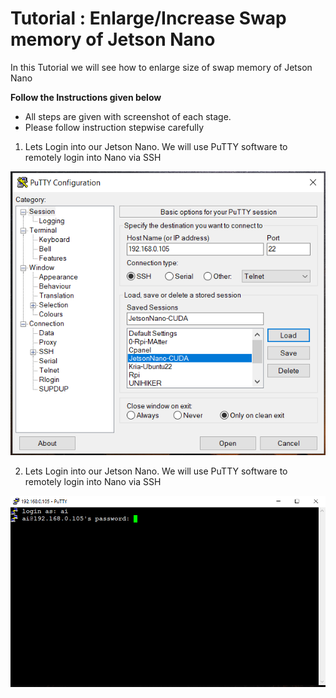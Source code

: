 # Tutorial : Enlarge/Increase Swap memory of Jetson Nano
  
In this Tutorial we will see how to enlarge size of swap memory of Jetson Nano  
  
**Follow the Instructions given below**
- All steps are given with screenshot of each stage.
- Please follow instruction stepwise carefully   
  
1. Lets Login into our Jetson Nano. We will use PuTTY software to remotely login into Nano via SSH  
  
<img src="/Enlarge-Swap/screenshots/swap1.png">  
  
  
  
2. Lets Login into our Jetson Nano. We will use PuTTY software to remotely login into Nano via SSH  
  
<img src="/Enlarge-Swap/screenshots/swap2.png">  
  
  
